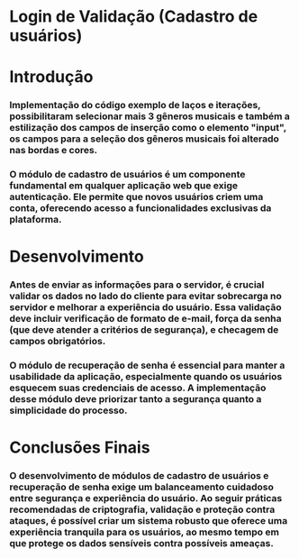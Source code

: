 # Login de Validação (Cadastro de usuários)

# Introdução 

### Implementação do código exemplo de laços e iterações, possibilitaram selecionar mais 3 gêneros musicais e também a estilização dos campos de inserção como o elemento "input", os campos para a seleção dos gêneros musicais foi alterado nas bordas e cores.
### O módulo de cadastro de usuários é um componente fundamental em qualquer aplicação web que exige autenticação. Ele permite que novos usuários criem uma conta, oferecendo acesso a funcionalidades exclusivas da plataforma.

# Desenvolvimento

### Antes de enviar as informações para o servidor, é crucial validar os dados no lado do cliente para evitar sobrecarga no servidor e melhorar a experiência do usuário. Essa validação deve incluir verificação de formato de e-mail, força da senha (que deve atender a critérios de segurança), e checagem de campos obrigatórios.
### O módulo de recuperação de senha é essencial para manter a usabilidade da aplicação, especialmente quando os usuários esquecem suas credenciais de acesso. A implementação desse módulo deve priorizar tanto a segurança quanto a simplicidade do processo.

# Conclusões Finais

### O desenvolvimento de módulos de cadastro de usuários e recuperação de senha exige um balanceamento cuidadoso entre segurança e experiência do usuário. Ao seguir práticas recomendadas de criptografia, validação e proteção contra ataques, é possível criar um sistema robusto que oferece uma experiência tranquila para os usuários, ao mesmo tempo em que protege os dados sensíveis contra possíveis ameaças.
